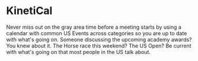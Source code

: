 # KinetiCal
Never miss out on the gray area time before a meeting starts by using a calendar with common US Events across categories so you are up to date with what's going on. Someone discussing the upcoming academy awards? You knew about it. The Horse race this weekend? The US Open? Be current with what's going on that most people in the US talk about.
